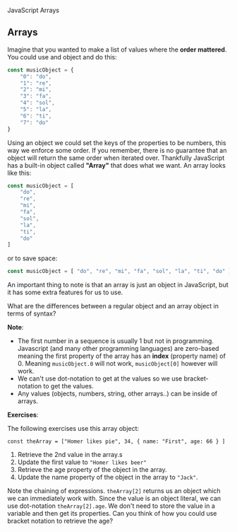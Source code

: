 JavaScript Arrays

## Arrays

Imagine that you wanted to make a list of values where the **order mattered**. You could use and object and do this:

```js
const musicObject = {
	"0": "do",
	"1": "re",
	"2": "mi",
	"3": "fa",
	"4": "sol",
	"5": "la",
	"6": "ti",
	"7": "do"
}
```

Using an object we could set the keys of the properties to be numbers, this way we enforce some order. If you remember, there is no guarantee that an object will return the same order when iterated over. Thankfully JavaScript has a built-in object called **"Array"** that does what we want. An array looks like this:

```js
const musicObject = [
	"do",
	"re",
	"mi",
	"fa",
	"sol",
	"la",
	"ti",
	"do"
]
```

or to save space:

```js
const musicObject = [ "do", "re", "mi", "fa", "sol", "la", "ti", "do" ]
```

An important thing to note is that an array is just an object in JavaScript, but it has some extra features for us to use. 

What are the differences between a regular object and an array object in terms of syntax?

**Note**: 

* The first number in a sequence is usually 1 but not in programming. Javascript (and many other programming languages) are zero-based meaning the first property of the array has an **index** (property name) of 0. Meaning `musicObject.0` will not work, `musicObject[0]` however will work. 
* We can't use dot-notation to get at the values so we use bracket-notation to get the values. 
* Any values (objects, numbers, string, other arrays..) can be inside of arrays.

**Exercises**:

The following exercises use this array object:

`const theArray = ["Homer likes pie", 34, { name: "First", age: 66 } ]`

1. Retrieve the 2nd value in the array.s
2. Update the first value to `"Homer likes beer"`
3. Retrieve the age property of the object in the array.
4. Update the name property of the object in the array to `"Jack"`.

Note the chaining of expressions. `theArray[2]` returns us an object which we can immediately work with. Since the value is an object literal, we can use dot-notation `theArray[2].age`. We don't need to store the value in a variable and then get its properties. Can you think of how you could use bracket notation to retrieve the age?
